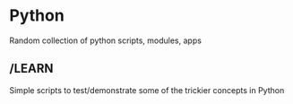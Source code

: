 # Python
Random collection of python scripts, modules, apps

## /LEARN
Simple scripts to test/demonstrate some of the trickier concepts in Python
